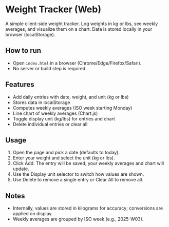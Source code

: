 # Weight Tracker (Web)

A simple client-side weight tracker. Log weights in kg or lbs, see weekly averages, and visualize them on a chart. Data is stored locally in your browser (localStorage).

## How to run

- Open `index.html` in a browser (Chrome/Edge/Firefox/Safari).
- No server or build step is required.

## Features

- Add daily entries with date, weight, and unit (kg or lbs)
- Stores data in localStorage
- Computes weekly averages (ISO week starting Monday)
- Line chart of weekly averages (Chart.js)
- Toggle display unit (kg/lbs) for entries and chart
- Delete individual entries or clear all

## Usage

1. Open the page and pick a date (defaults to today).
2. Enter your weight and select the unit (kg or lbs).
3. Click Add. The entry will be saved; your weekly averages and chart will update.
4. Use the Display unit selector to switch how values are shown.
5. Use Delete to remove a single entry or Clear All to remove all.

## Notes

- Internally, values are stored in kilograms for accuracy; conversions are applied on display.
- Weekly averages are grouped by ISO week (e.g., 2025-W03).
